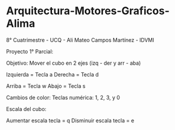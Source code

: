# Arquitectura-Motores-Graficos-Alima
8° Cuatrimestre - UCQ - Ali Mateo Campos Martínez - IDVMI

Proyecto 1° Parcial:

  Objetivo: Mover el cubo en 2 ejes (izq - der y arr - aba)
  
  Izquierda = Tecla a
  Derecha = Tecla d
  
  Arriba = Tecla w
  Abajo = Tecla s
  
  Cambios de color:
  Teclas numérica: 1, 2, 3, y 0
  
  Escala del cubo:
  
  Aumentar escala tecla = q
  Disminuir escala tecla = e

